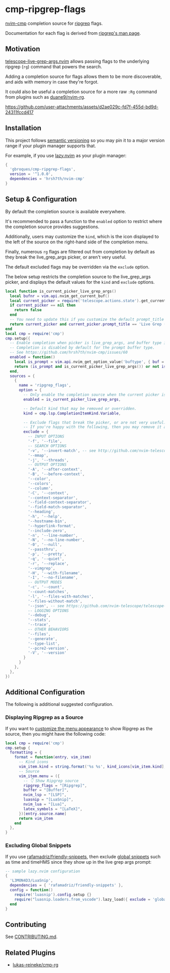 # cmp-ripgrep-flags

[nvim-cmp](https://github.com/hrsh7th/nvim-cmp) completion source for [ripgrep](https://github.com/BurntSushi/ripgrep) flags.

Documentation for each flag is derived from [ripgrep's man page](https://man.archlinux.org/man/rg.1).

## Motivation

[telescope-live-grep-args.nvim](https://github.com/nvim-telescope/telescope-live-grep-args.nvim) allows passing flags to the underlying ripgrep (`rg`) command that powers the search.

Adding a completion source for flags allows them to be more discoverable, and aids with memory in case they're forgot.

It could also be useful a completion source for a more raw `:Rg` command from plugins such as [duane9/nvim-rg](https://github.com/duane9/nvim-rg).

https://github.com/user-attachments/assets/d2ae029c-fd7f-455d-bd9d-24311fccd417

## Installation

This project follows [semantic versioning](https://semver.org/) so you may pin it to a major version range if your plugin manager supports that.

For example, if you use [lazy.nvim](https://github.com/folke/lazy.nvim) as your plugin manager:
```lua
{
  'gbroques/cmp-ripgrep-flags',
  version = '^1.0.0',
  dependencies = 'hrsh7th/nvim-cmp'
}
```

## Setup & Configuration

By default the completion source is available everywhere.

It's recommended to pass a function to the `enabled` option
to restrict where the completion source provides suggestions.

Additionally, users may customize the `kind`, which is the icon displayed
to the left of the source on the right-hand side of the completion menu.

Finally, numerous `rg` flags are filtered out from completion by default
as they break the live_grep_args picker, or aren't very useful.

The default excluded flags may be overridden via the `exclude` option.

The below setup restricts the completion source to the live_grep_args picker,
and displays the default values for the `kind` and `exclude` options.

```lua
local function is_current_picker_live_grep_args()
  local bufnr = vim.api.nvim_get_current_buf()
  local current_picker = require('telescope.actions.state').get_current_picker(bufnr)
  if current_picker == nil then
    return false
  end
  -- You need to update this if you customize the default prompt_title for the picker.
  return current_picker and current_picker.prompt_title == 'Live Grep (Args)'
end
local cmp = require('cmp')
cmp.setup({
  -- Enable completion when picker is live_grep_args, and buffer type is prompt.
  -- Completion is disabled by default for the prompt buffer type.
  -- See https://github.com/hrsh7th/nvim-cmp/issues/60
  enabled = function()
    local is_prompt = vim.api.nvim_get_option_value('buftype', { buf = 0 }) == 'prompt'
    return (is_prompt and is_current_picker_live_grep_args()) or not is_prompt
  end,
  sources = {
    {
      name = 'ripgrep_flags',
      option = {
        -- Only enable the completion source when the current picker is live_grep_args
        enabled = is_current_picker_live_grep_args,

        -- Default kind that may be removed or overridden.
        kind = cmp.lsp.CompletionItemKind.Variable,

        -- Exclude flags that break the picker, or are not very useful.
        -- If you're happy with the following, then you may remove it as it's the default.
        exclude = {
          -- INPUT OPTIONS
          '-f', '--file',
          -- SEARCH OPTIONS
          '-v', '--invert-match', -- see http://github.com/nvim-telescope/telescope-live-grep-args.nvim/issues/65
          '--mmap',
          '-j', '--threads',
          -- OUTPUT OPTIONS
          '-A', '--after-context',
          '-B', '--before-context',
          '--color',
          '--colors',
          '--column',
          '-C', '--context',
          '--context-separator',
          '--field-context-separator',
          '--field-match-separator',
          '--heading',
          '-h', '--help',
          '--hostname-bin',
          '--hyperlink-format',
          '--include-zero',
          '-n', '--line-number',
          '-N', '--no-line-number',
          '-0', '--null',
          '--passthru',
          '-p', '--pretty',
          '-q', '--quiet',
          '-r', '--replace',
          '--vimgrep',
          '-H', '--with-filename',
          '-I', '--no-filename',
          -- OUTPUT MODES
          '-c', '--count',
          '--count-matches',
          '-l', '--files-with-matches',
          '--files-without-match',
          '--json', -- see https://github.com/nvim-telescope/telescope-live-grep-args.nvim/issues/4
          -- LOGGING OPTIONS
          '--debug',
          '--stats',
          '--trace',
          -- OTHER BEHAVIORS
          '--files',
          '--generate',
          '--type-list',
          '--pcre2-version',
          '-V', '--version'
        }
      }
    },
  },
})
```

## Additional Configuration

The following is additional suggested configuration.

### Displaying Ripgrep as a Source

If you want to [customize the menu appearance](https://github.com/hrsh7th/nvim-cmp/wiki/Menu-Appearance#basic-customisations) to show Ripgrep as the source, then you might have the following code:

```lua
local cmp = require('cmp')
cmp.setup {
  formatting = {
    format = function(entry, vim_item)
      -- Kind icons
      vim_item.kind = string.format('%s %s', kind_icons[vim_item.kind], vim_item.kind)
      -- Source
      vim_item.menu = ({
        -- 👇 Show Ripgrep source
        ripgrep_flags = "[Ripgrep]",
        buffer = "[Buffer]",
        nvim_lsp = "[LSP]",
        luasnip = "[LuaSnip]",
        nvim_lua = "[Lua]",
        latex_symbols = "[LaTeX]",
      })[entry.source.name]
      return vim_item
    end
  },
}
```

### Excluding Global Snippets

If you use [rafamadriz/friendly-snippets](https://github.com/rafamadriz/friendly-snippets), then exclude [global snippets](https://github.com/rafamadriz/friendly-snippets/blob/main/snippets/global.json) such as time and timeHMS since they show up in the live grep args prompt:
```lua
-- sample lazy.nvim configuration
{
  'L3MON4D3/LuaSnip',
  dependencies = { 'rafamadriz/friendly-snippets' },
  config = function()
    require('luasnip').config.setup {}
    require("luasnip.loaders.from_vscode").lazy_load({ exclude = 'global' })
  end
}
```

## Contributing

See [CONTRIBUTING.md](./CONTRIBUTING.md).

## Related Plugins

* [lukas-reineke/cmp-rg](https://github.com/lukas-reineke/cmp-rg)

